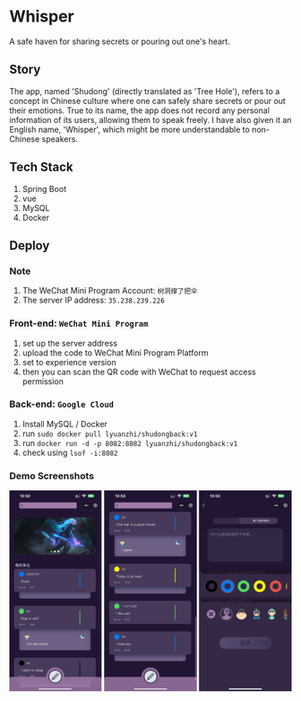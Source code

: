 # Whisper
A safe haven for sharing secrets or pouring out one's heart.

## Story
The app, named 'Shudong' (directly translated as 'Tree Hole'), refers to a concept in Chinese culture where one can safely share secrets or pour out their emotions. True to its name, the app does not record any personal information of its users, allowing them to speak freely. I have also given it an English name, 'Whisper', which might be more understandable to non-Chinese speakers.

## Tech Stack
1. Spring Boot
2. vue
3. MySQL
4. Docker

## Deploy
### Note
1. The WeChat Mini Program Account: ```树洞撑了把伞```
2. The server IP address: ```35.238.239.226```

### Front-end: ```WeChat Mini Program```
1. set up the server address
2. upload the code to WeChat Mini Program Platform
3. set to experience version
4. then you can scan the QR code with WeChat to request access permission

### Back-end: ```Google Cloud```
1. Install MySQL / Docker
2. run ```sudo docker pull lyuanzhi/shudongback:v1```
3. run ```docker run -d -p 8082:8082 lyuanzhi/shudongback:v1```
4. check using ```lsof -i:8082```

### Demo Screenshots
![](imgs/demo.png)
